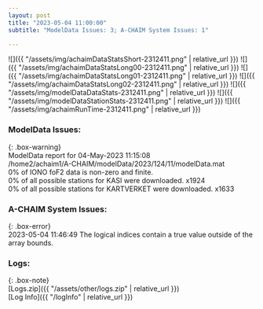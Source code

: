 ```yaml
---
layout: post
title: "2023-05-04 11:00:00"
subtitle: "ModelData Issues: 3; A-CHAIM System Issues: 1"

---
```


![]({{ "/assets/img/achaimDataStatsShort-2312411.png" | relative_url }})
![]({{ "/assets/img/achaimDataStatsLong00-2312411.png" | relative_url }})
![]({{ "/assets/img/achaimDataStatsLong01-2312411.png" | relative_url }})
![]({{ "/assets/img/achaimDataStatsLong02-2312411.png" | relative_url }})
![]({{ "/assets/img/modelDataDataStats-2312411.png" | relative_url }})
![]({{ "/assets/img/modelDataStationStats-2312411.png" | relative_url }})
![]({{ "/assets/img/achaimRunTime-2312411.png" | relative_url }})


### ModelData Issues:  
  
{: .box-warning}  
 ModelData report for 04-May-2023 11:15:08   
 /home2/achaim1/A-CHAIM/modelData/2023/124/11/modelData.mat   
 0% of IONO foF2 data is non-zero and finite.   
 0% of all possible stations for KASI were downloaded. x1924   
 0% of all possible stations for KARTVERKET were downloaded. x1633   
  
### A-CHAIM System Issues:  
  
{: .box-error}  
2023-05-04 11:46:49 The logical indices contain a true value outside of the array bounds.  

### Logs:  
  
{: .box-note}  
[Logs.zip]({{ "/assets/other/logs.zip" | relative_url }})  
[Log Info]({{ "/logInfo" | relative_url }})  
